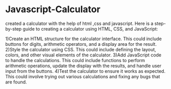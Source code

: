 # Javascript-Calculator
created a calculator with the help of html ,css and javascript.
Here is a step-by-step guide to creating a calculator using HTML, CSS, and JavaScript:

1)Create an HTML structure for the calculator interface. This could include buttons for digits, arithmetic operators, and a display area for the result.
2)Style the calculator using CSS. This could include defining the layout, colors, and other visual elements of the calculator.
3)Add JavaScript code to handle the calculations. This could include functions to perform arithmetic operations, update the display with the results, and handle user input from the buttons.
4)Test the calculator to ensure it works as expected. This could involve trying out various calculations and fixing any bugs that are found.
